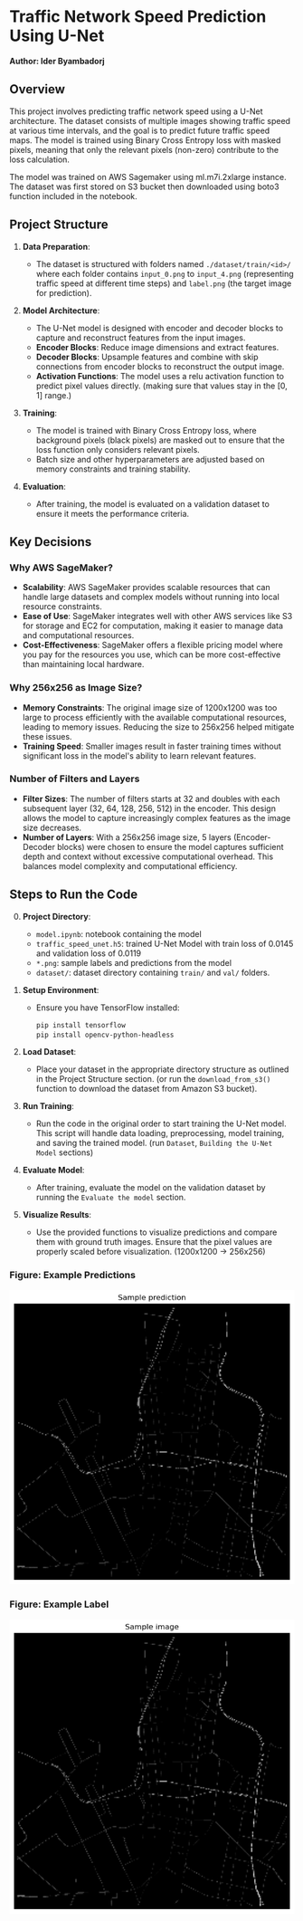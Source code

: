 # Traffic Network Speed Prediction Using U-Net

**Author: Ider Byambadorj**

## Overview

This project involves predicting traffic network speed using a U-Net architecture. The dataset consists of multiple images showing traffic speed at various time intervals, and the goal is to predict future traffic speed maps. The model is trained using Binary Cross Entropy loss with masked pixels, meaning that only the relevant pixels (non-zero) contribute to the loss calculation.

The model was trained on AWS Sagemaker using ml.m7i.2xlarge instance. The dataset was first stored on S3 bucket then downloaded using boto3 function included in the notebook. 

## Project Structure

1. **Data Preparation**:
   - The dataset is structured with folders named `./dataset/train/<id>/` where each folder contains `input_0.png` to `input_4.png` (representing traffic speed at different time steps) and `label.png` (the target image for prediction).

2. **Model Architecture**:
   - The U-Net model is designed with encoder and decoder blocks to capture and reconstruct features from the input images.
   - **Encoder Blocks**: Reduce image dimensions and extract features.
   - **Decoder Blocks**: Upsample features and combine with skip connections from encoder blocks to reconstruct the output image.
   - **Activation Functions**: The model uses a relu activation function to predict pixel values directly. (making sure that values stay in the [0, 1] range.)

3. **Training**:
   - The model is trained with Binary Cross Entropy loss, where background pixels (black pixels) are masked out to ensure that the loss function only considers relevant pixels.
   - Batch size and other hyperparameters are adjusted based on memory constraints and training stability.

4. **Evaluation**:
   - After training, the model is evaluated on a validation dataset to ensure it meets the performance criteria.

## Key Decisions

### Why AWS SageMaker?
- **Scalability**: AWS SageMaker provides scalable resources that can handle large datasets and complex models without running into local resource constraints.
- **Ease of Use**: SageMaker integrates well with other AWS services like S3 for storage and EC2 for computation, making it easier to manage data and computational resources.
- **Cost-Effectiveness**: SageMaker offers a flexible pricing model where you pay for the resources you use, which can be more cost-effective than maintaining local hardware.

### Why 256x256 as Image Size?
- **Memory Constraints**: The original image size of 1200x1200 was too large to process efficiently with the available computational resources, leading to memory issues. Reducing the size to 256x256 helped mitigate these issues.
- **Training Speed**: Smaller images result in faster training times without significant loss in the model's ability to learn relevant features.

### Number of Filters and Layers
- **Filter Sizes**: The number of filters starts at 32 and doubles with each subsequent layer (32, 64, 128, 256, 512) in the encoder. This design allows the model to capture increasingly complex features as the image size decreases.
- **Number of Layers**: With a 256x256 image size, 5 layers (Encoder-Decoder blocks) were chosen to ensure the model captures sufficient depth and context without excessive computational overhead. This balances model complexity and computational efficiency.

## Steps to Run the Code

0. **Project Directory**:
   - `model.ipynb`: notebook containing the model
   - `traffic_speed_unet.h5`: trained U-Net Model with train loss of 0.0145 and validation loss of 0.0119
   - `*.png`: sample labels and predictions from the model
   - `dataset/`: dataset directory containing `train/` and `val/` folders.

1. **Setup Environment**:
   - Ensure you have TensorFlow installed:
     ```bash
     pip install tensorflow
     pip install opencv-python-headless
     ```

2. **Load Dataset**:
   - Place your dataset in the appropriate directory structure as outlined in the Project Structure section. (or run the `download_from_s3()` function to download the dataset from Amazon S3 bucket).

3. **Run Training**:
   - Run the code in the original order to start training the U-Net model. This script will handle data loading, preprocessing, model training, and saving the trained model. (run `Dataset`, `Building the U-Net Model` sections)

4. **Evaluate Model**:
   - After training, evaluate the model on the validation dataset by running the `Evaluate the model` section.

5. **Visualize Results**:
   - Use the provided functions to visualize predictions and compare them with ground truth images. Ensure that the pixel values are properly scaled before visualization. (1200x1200 -> 256x256)


### Figure: Example Predictions
![Example Predictions](sample_prediction.png)

### Figure: Example Label
![Example Label](sample_label.png)